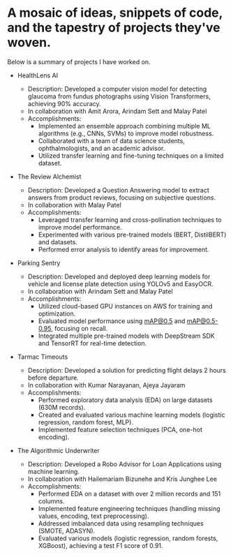 # A mosaic of ideas, snippets of code, and the tapestry of projects they've woven.

Below is a summary of projects I have worked on.

- HealthLens AI
  - Description: Developed a computer vision model for detecting glaucoma from fundus photographs using Vision Transformers, achieving 90% accuracy.
  - In collaboration with Amit Arora, Arindam Sett and Malay Patel
  - Accomplishments:
    - Implemented an ensemble approach combining multiple ML algorithms (e.g., CNNs, SVMs) to improve model robustness.
    - Collaborated with a team of data science students, ophthalmologists, and an academic advisor.
    - Utilized transfer learning and fine-tuning techniques on a limited dataset.
  
- The Review Alchemist 
  - Description: Developed a Question Answering model to extract answers from product reviews, focusing on subjective questions.
  - In collaboration with Malay Patel
  - Accomplishments:
    - Leveraged transfer learning and cross-pollination techniques to improve model performance.
    - Experimented with various pre-trained models (BERT, DistilBERT) and datasets.
    - Performed error analysis to identify areas for improvement.

- Parking Sentry
  - Description: Developed and deployed deep learning models for vehicle and license plate detection using YOLOv5 and EasyOCR.
  - In collaboration with Arindam Sett and Malay Patel
  - Accomplishments:
    - Utilized cloud-based GPU instances on AWS for training and optimization.
    - Evaluated model performance using mAP@0.5 and mAP@0.5-0.95, focusing on recall.
    - Integrated multiple pre-trained models with DeepStream SDK and TensorRT for real-time detection.

- Tarmac Timeouts
  - Description: Developed a solution for predicting flight delays 2 hours before departure.
  - In collaboration with Kumar Narayanan, Ajeya Jayaram 
  - Accomplishments:
    - Performed exploratory data analysis (EDA) on large datasets (630M records).
    - Created and evaluated various machine learning models (logistic regression, random forest, MLP).
    - Implemented feature selection techniques (PCA, one-hot encoding).

- The Algorithmic Underwriter
  - Description: Developed a Robo Advisor for Loan Applications using machine learning.
  - In collaboration with Hailemariam Bizunehe and Kris Junghee Lee
  - Accomplishments:
    - Performed EDA on a dataset with over 2 million records and 151 columns.
    - Implemented feature engineering techniques (handling missing values, encoding, text preprocessing).
    - Addressed imbalanced data using resampling techniques (SMOTE, ADASYN).
    - Evaluated various models (logistic regression, random forests, XGBoost), achieving a test F1 score of 0.91.

